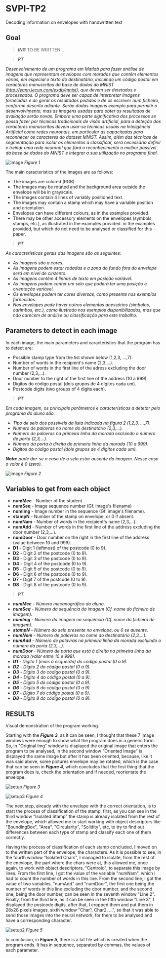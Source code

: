# SVPI-TP2
Decoding information on envelopes with handwritten text

## Goal
> _**ING**_
> TO BE WRITTEN...

> _**PT**_

 _Desenvolvimento de um programa em Matlab para fazer análise de imagens que representam envelopes
com moradas que contêm elementos vários, em especial o texto do destinatário, incluindo um código
postal em caracteres manuscritos da base de dados do MNIST (http://yann.lecun.com/exdb/mnist),
que devem ser detetados e processados. O programa deve ser capaz de interpretar imagens fornecidas
e de gerar os resultados pedidos e de os escrever num ficheiro, conforme descrito adiante. Serão dadas
imagens exemplo para permitir o desenvolvimento, mas as imagens usadas para obter os resultados
de avaliação serão novas. Embora uma parte significativa dos processos se possa fazer por técnicas
tradicionais de visão artificial, para a deteção dos caracteres manuscritos devem usar-se técnicas usuais
na Inteligência Artificial como redes neuronais, em particular as capacitadas para reconhecer os caracteres
do dataset MNIST. Assim, além das técnicas de segmentação para isolar os elementos a classificar, será
necessário definir e treinar uma rede neuronal que fará o reconhecimento o melhor possível da base de
dados do MNIST e integrar a sua utilização no programa final._

![image](https://github.com/Nunoc99/SVPI-TP2/assets/114221939/14fc3279-4fb1-4277-9ea9-734807deddaa)
*Figure 1*



The main caracteristics of the images are as follows:
+ The images are colored (RGB).
+ The images may be rotated and the background area outside the envelope will be in grayscale.
+ The images contain 4 lines of variably positioned text.
+ The images may contain a stamp which may have a variable position and orientation.
+ Envelopes can have different colours, as in the examples provided.
+ There may be other accessory elements on the envelopes (symbols, stamps, etc.), as illustrated in the examples provided.
in the examples provided, but which do not need to be analysed or classified for this paper.

> _**PT**_

_As características gerais das imagens são as seguintes:_
+ _As imagens são a cores._
+ _As imagens podem estar rodadas e a zona do fundo fora do envelope será em nível de cinzento._
+ _As imagens contêm 4 linhas de texto em posição variável._
+ _As imagens podem conter um selo que poderá ter uma posição e orientação variável._
+ _Os envelopes podem ter cores diversas, como presente nos exemplos fornecidos._
+ _Nos envelopes pode haver outros elementos acessórios (símbolos, carimbos, etc.), como ilustrado
nos exemplos disponibilizados, mas que não carecem de análise ou classificação para este trabalho._

 
## Parameters to detect in each image

 In each image, the main parameters and caracteristics that the program has to detect are:
+ Possible stamp type from the list shown below (1,2,3, ...,7).
+ Number of words in the recipient's name (2,3,...).
+ Number of words in the first line of the adress excluding the door number (2,3,...).
+ Door number to the right of the first line of the address (10 a 999).
+ Dígitos do código postal (dois grupos de 4 dígitos cada um).
+ Postcode digits (two groups of 4 digits each).

> _**PT**_

 _Em cada imagem, os principais parâmetros e características a detetar pelo programa do aluno são:_
+ _Tipo de selo dos possíveis da lista indicada na figura 2 (1,2,3, ...,7)._
+ _Número de palavras no nome do destinatário (2,3,...)._
+ _Número de palavras na primeira linha da morada excluindo o número de porta (2,3,...)._
+ _Número da porta à direita da primeira linha da morada (10 a 999)._
+ _Dígitos do código postal (dois grupos de 4 dígitos cada um)._
  
 **_Nota:_** _pode dar-se o caso de o selo estar ausente da imagem. Nesse caso o valor é 0 (zero)._

![image](https://github.com/Nunoc99/SVPI-TP2/assets/114221939/5a1cabf0-b84b-47f4-a3c5-41f3f247e1d6)
*Figure 2*

## Variables to get from each object
+ **numMec** - Number of the student.
+ **numSeq** - Image sequence number (Gf. image's filename)
+ **numImg** - Image number in the sequence (Gf. image's filename).
+ **stampN** - Number of the stamp on envelope, or 0 if absent.
+ **numNam** - Number of words in the recipient's name (2,3,...).
+ **numAdd** - Number of words in the first line of the address excluding the door number (2,3,...).
+ **numDoor** - Door number on the right in the first line of the address (value between 10 and 999).
+ **D1** - Digit 1 (leftmost) of the postcode (0 to 9).
+ **D2** - Digit 2 of the postcode (0 to 9).
+ **D3** - Digit 3 of the postcode (0 to 9).
+ **D4** - Digit 4 of the postcode (0 to 9).
+ **D5** - Digit 5 of the postcode (0 to 9).
+ **D6** - Digit 6 of the postcode (0 to 9).
+ **D7** - Digit 7 of the postcode (0 to 9).
+ **D8** - Digit 8 of the postcode (0 to 9).

> _**PT**_
+ _**numMec** - Número mecanográfico do aluno._
+ _**numSeq** - Número da sequência da imagem (Cf. nome do ficheiro de imagem)._
+ _**numImg** - Número da imagem na sequência (Cf. nome do ficheiro de imagem)._
+ _**stampN** - Número do selo presente no envelope, ou 0 se ausente._
+ _**numNam** - Número de palavras no nome do destinatário (2,3,...)._
+ _**numAdd** - Número de palavras na primeira linha da morada excluindo o número da porta (2,3,...)._
+ _**numDoor** - Número de porta que está à direita na primeira linha da morada (valor entre 10 e 999)._
+ _**D1** - Dígito 1 (mais à esquerda) do código postal (0 a 9)._
+ _**D2** - Dígito 2 do código postal (0 a 9)._
+ _**D3** - Dígito 3 do código postal (0 a 9)._
+ _**D4** - Dígito 4 do código postal (0 a 9)._
+ _**D5** - Dígito 5 do código postal (0 a 9)._
+ _**D6** - Dígito 6 do código postal (0 a 9)._
+ _**D7** - Dígito 7 do código postal (0 a 9)._
+ _**D8** - Dígito 8 do código postal (0 a 9)._


## RESULTS
Visual demonstration of the program working.

Starting with the **_Figure 3_**, as it can be seen, I thought that these 7 image windows were enough to show what the program does in a generic form. So, in
"Original Img" window is displayed the original image that enters the program to be analysed, in the second window "Oriented Image" is displayed the same
image but after it has been oriented, because, like it was said above, some pictures envelope may be rotated, which is the case that can be seen in 
**_Figure 4_**, which concludes that the first thing that the program does is, check the orientation and if needed, reorientate the envelope.

![setup](https://github.com/Nunoc99/SVPI-TP2/assets/114221939/c63d02c3-cb05-41a2-abe1-e12560c05ce2)
*Figure 3*

![setup3](https://github.com/Nunoc99/SVPI-TP2/assets/114221939/1949fb2b-402a-40c8-adba-9e12db1e070a)
*Figure 4*

The next step, already with the envelope with the correct orientation, is to start the process of classification of the stamp, first, as you can see in the third
window "Isolated Stamp" the stamp is already isolated from the rest of the envelope, which allowed me to start working with object descriptors like "BoundingBox",
"Area", "Circularity", "Solidity", etc, to try to find out differences between each type of stamp and classify each one of them correctly.

Having the process of classification of each stamp concluded, I moved on to the written part of the envelope, the characters. As it is possible to see, in the 
fourth window "Isolated Chars", I managed to isolate, from the rest of the enevlope, the part where the chars were at, this allowed me, once again, to work with 
object descriptors, "Centroid", to separate this image by lines. From the first line, I got the value of the variable "numNam", which I had to count the number of words in 
this line. From the second line, I got the value of two variables, "numAdd" and "numDoor", the first one being the number of words in this line excluding the
door number, and the second one, being the door number, can be seen in the seventh window "Line 2". Finally, from the third line, as it can be seen in the fifth window 
"Line 3", I displayed the postcode digits, after that, I cropped them and put them in 28x28 pixels images, sixth window "Char1, Char2, ...", so that it was able to send those 
images into the neural network, for them to be analysed and have a corresponding character.

![setup2](https://github.com/Nunoc99/SVPI-TP2/assets/114221939/5ff9b3c6-9aaa-456d-936c-0dda7319ce7f)
*Figure 5*

In conclusion, in **_Figure 5_**, there is a txt file which is created when the program ends. It has in sequence, separated by commas, the values of each parameter.






